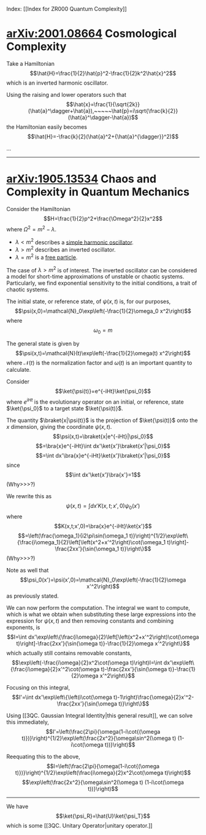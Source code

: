Index: [[Index for ZR000 Quantum Complexity]]

# [arXiv:2001.08664](https://arxiv.org/abs/2001.08664) Cosmological Complexity

Take a Hamiltonian $$\hat{H}=\frac{1}{2}\hat{p}^2-\frac{1}{2}k^2\hat{x}^2$$
which is an inverted harmonic oscillator.

Using the raising and lower operators such that
$$\hat{x}=\frac{1}{\sqrt{2k}}(\hat{a}^\dagger+\hat{a}),~~~~~\hat{p}=i\sqrt{\frac{k}{2}}(\hat{a}^\dagger-\hat{a})$$
the Hamiltonian easily becomes
$$\hat{H}=-\frac{k}{2}(\hat{a}^2+{\hat{a}^{\dagger}}^2)$$

...

---
# [arXiv:1905.13534](https://arxiv.org/abs/1905.13534) Chaos and Complexity in Quantum Mechanics

Consider the Hamiltonian
$$H=\frac{1}{2}p^2+\frac{\Omega^2}{2}x^2$$
where $\Omega^2=m^2-\lambda$.

* $\lambda<m^2$ describes a [simple harmonic oscillator](https://en.wikipedia.org/wiki/Harmonic_oscillator).
* $\lambda>m^2$ describes an inverted oscillator.
* $\lambda=m^2$ is a [free particle](https://en.wikipedia.org/wiki/Free_particle).

The case of $\lambda>m^2$ is of interest. The inverted oscillator can be considered a model for short-time approximations of unstable or chaotic systems. Particularly, we find exponential sensitivity to the initial conditions, a trait of chaotic systems.

The initial state, or reference state, of $\psi(x,t)$ is, for our purposes,
$$\psi(x,0)=\mathcal{N}_0\exp\left(-\frac{1}{2}\omega_0 x^2\right)$$ where $$\omega_0=m$$ 

The general state is given by
$$\psi(x,t)=\mathcal{N}(t)\exp\left(-\frac{1}{2}\omega(t) x^2\right)$$
where $\mathcal{N}(t)$ is the normalization factor and $\omega(t)$ is an important quantity to calculate.

Consider
$$\ket{\psi(t)}=e^{-iHt}\ket{\psi_0}$$
where $e^{iHt}$ is the evolutionary operator on an initial, or reference, state $\ket{\psi_0}$ to a target state $\ket{\psi(t)}$.

The quantity $\braket{x|\psi(t)}$ is the projection of $\ket{\psi(t)}$ onto the $x$ dimension, giving the coordinate $\psi(x,t)$.
$$\psi(x,t)=\braket{x|e^{-iHt}|\psi_0}$$
$$=\bra{x}e^{-iHt}\int dx'\ket{x'}\braket{x'|\psi_0}$$
$$=\int dx'\bra{x}e^{-iHt}\ket{x'}\braket{x'|\psi_0}$$
since
$$\int dx'\ket{x'}\bra{x'}=1$$
(Why>>>?)

We rewrite this as
$$\psi(x,t)=\int dx'K(x,t;x',0)\psi_0(x')$$
where
$$K(x,t;x',0)=\bra{x}e^{-iHt}\ket{x'}$$
$$=\left(\frac{\omega_1}{i2\pi\sin(\omega_1 t)}\right)^{1/2}\exp\left\{\frac{i\omega_1}{2}\left[\left(x^2+x'^2\right)\cot(\omega_1 t)\right]-\frac{2xx'}{\sin(\omega_1 t)}\right\}$$
(Why>>>?)

Note as well that
$$\psi_0(x')=\psi(x',0)=\mathcal{N}_0\exp\left(-\frac{1}{2}\omega x'^2\right)$$
as previously stated.

We can now perform the computation. The integral we want to compute, which is what we obtain when substituting these large expressions into the expression for $\psi(x,t)$ and then removing constants and combining exponents, is
$$I=\int dx'\exp\left\{\frac{i\omega}{2}\left[\left(x^2+x'^2\right)\cot(\omega t)\right]-\frac{2xx'}{\sin(\omega t)}-\frac{1}{2}\omega x'^2\right\}$$
which actually still contains removable constants,
$$\exp\left(-\frac{i\omega}{2}x^2\cot(\omega t)\right)I=\int dx'\exp\left\{\frac{i\omega}{2}x'^2\cot(\omega t)-\frac{2xx'}{\sin(\omega t)}-\frac{1}{2}\omega x'^2\right\}$$

Focusing on this integral,
$$I'=\int dx'\exp\left\{\left(i\cot(\omega t)-1\right)\frac{\omega}{2}x'^2-\frac{2xx'}{\sin(\omega t)}\right\}$$

Using [[3QC. Gaussian Integral Identity|this general result]], we can solve this immediately,
$$I'=\left(\frac{2\pi}{\omega(1-i\cot{(\omega t)})}\right)^{1/2}\exp\left(\frac{2x^2}{\omega\sin^2(\omega t) (1-i\cot(\omega t))}\right)$$

Reequating this to the above,
$$I=\left(\frac{2\pi}{\omega(1-i\cot{(\omega t)})}\right)^{1/2}\exp\left(\frac{i\omega}{2}x^2\cot(\omega t)\right)$$ $$\exp\left(\frac{2x^2}{\omega\sin^2(\omega t) (1-i\cot(\omega t))}\right)$$

---
We have
$$\ket{\psi_R}=\hat{U}\ket{\psi_T}$$
which is some [[3QC. Unitary Operator|unitary operator.]]